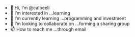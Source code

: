 - 👋 Hi, I’m @calbeeli
- 👀 I’m interested in ...learning
- 🌱 I’m currently learning ...programming and investment
- 💞️ I’m looking to collaborate on ...forming a sharing group
- 📫 How to reach me ...through email

<!---
calbeeli/calbeeli is a ✨ special ✨ repository because its `README.md` (this file) appears on your GitHub profile.
You can click the Preview link to take a look at your changes.
--->
